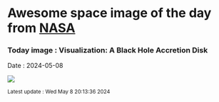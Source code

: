 
# Awesome space image of the day from [NASA](https://api.nasa.gov/)

### Today image : Visualization: A Black Hole Accretion Disk
Date : 2024-05-08

![](https://www.youtube.com/embed/l36UkYtq6m0?rel=0)

<small>Latest update : Wed May  8 20:13:36 2024</small>
        